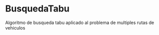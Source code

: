 BusquedaTabu
============

Algoritmo de busqueda tabu aplicado al problema de multiples rutas de vehiculos
